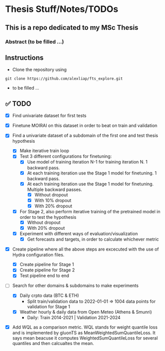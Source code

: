 # Thesis Stuff/Notes/TODOs

## This is a repo dedicated to my MSc Thesis

### Abstract (to be filled ...)

## Instructions

- Clone the repository using 
```
git clone https://github.com/alexliap/fts_explore.git
```
- to be filled ...

## ✅ TODO

- [x] Find univariate dataset for first tests

- [x] Finetune MOIRAI on this dataset in order to beat on train and validation

- [x] Find a univariate dataset of a subdomain of the first one and test thesis hypothesis
  - [x] Make iterative train loop
  - [x] Test 3 different configurations for finetuning:
    - [x] Use model of training iteration N-1 for training iteration N. 1 backward pass.
    - [x] At each training iteration use the Stage 1 model for finetuning. 1 backward pass.
    - [x] At each training iteration use the Stage 1 model for finetuning. Multiple backward passes.
      - [x] Without dropout
      - [x] With 10% dropout
      - [x] With 20% dropout
  - [x] For Stage 2, also perform iterative training of the pretrained model in order to test the hypothesis
      - [x] Without dropout
      - [x] With 20% dropout
  - [x] Experiment with different ways of evaluation/visualization
    - [x] Get forecasts and targets, in order to calculate whichever metric
- [x] Create pipeline where all the above steps are excecuted with the use of Hydra configuration files.
  - [x] Create pipeline for Stage 1
  - [x] Create pipeline for Stage 2
  - [x] Test pipeline end to end

- [ ] Search for other domains & subdomains to make experiments
  - [x] Daily crpto data (BTC & ETH)
    - Split train/validation data to 2022-01-01 => 1004 data points for validation for Stage 1
  - [x] Weather hourly & daily data from Open Meteo (Athens & Smunri)
    - Daily: Train 2014-2021 | Validation 2021-2024 

- [x] Add WQL as a comparison metric. WQL stands for weight quantile loss and is implemented by gluonTS
      as MeanWeightedSumQuantileLoss. It says mean beacuse it computes WeightedSumQuantileLoss for several quantiles
      and then calcualtes the mean.
